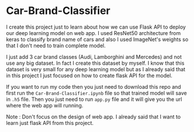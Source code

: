 # Car-Brand-Classifier

I create this project just to learn about how we can use Flask API to deploy our deep learning model on web app. I used ResNet50 architecture from keras to classify brand name of cars and also I used ImageNet's weights so that I don't need to train complete model.

I just add 3 car brand classes (Audi, Lamborghini and Mercedes) and not use any big dataset. In fact I create this dataset by myself. I know that this dataset is very small for any deep learning model but as I already said that in this project I just focused on how to create flask API for the model.

If you want to run my code then you just need to download this repo and first run the `Car-Brand-Classifier.ipynb` file so that trained model will save in `.h5` file. Then you just need to run `app.py` file and it will give you the url where the web app will running.

Note : Don't focus on the design of web app. I already said that I want to learn just flask API from this project.
